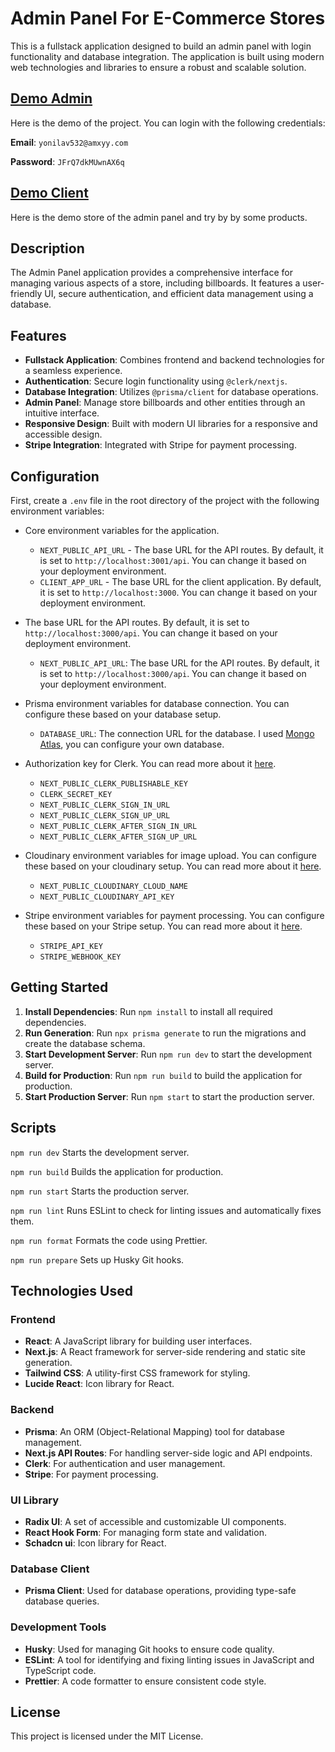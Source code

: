 # Admin Panel For E-Commerce Stores

This is a fullstack application designed to build an admin panel with login functionality and database integration. The
application is built using modern web technologies and libraries to ensure a robust and scalable solution.

## [Demo Admin](https://ecommerce-admin-pi-sage.vercel.app)

Here is the demo of the project. You can login with the following credentials:

**Email**: `yonilav532@amxyy.com`

**Password**: `JFrQ7dkMUwnAX6q`

## [Demo Client](https://nextjs-ecommerce-store-kappa.vercel.app/)
Here is the demo store of the admin panel and try by by some products.

## Description

The Admin Panel application provides a comprehensive interface for managing various aspects of a store, including
billboards. It features a user-friendly UI, secure authentication, and efficient data management using a database.

## Features

- **Fullstack Application**: Combines frontend and backend technologies for a seamless experience.
- **Authentication**: Secure login functionality using `@clerk/nextjs`.
- **Database Integration**: Utilizes `@prisma/client` for database operations.
- **Admin Panel**: Manage store billboards and other entities through an intuitive interface.
- **Responsive Design**: Built with modern UI libraries for a responsive and accessible design.
- **Stripe Integration**: Integrated with Stripe for payment processing.

## Configuration

First, create a `.env` file in the root directory of the project with the following environment variables:

- Core environment variables for the application.
    - `NEXT_PUBLIC_API_URL` - The base URL for the API routes. By default, it is set to `http://localhost:3001/api`. You
      can change it based on your deployment environment.
    - `CLIENT_APP_URL` - The base URL for the client application. By default, it is set to `http://localhost:3000`. You
      can change it based on your deployment environment.
- The base URL for the API routes. By default, it is set to `http://localhost:3000/api`. You can change it based on your
  deployment environment.
    - `NEXT_PUBLIC_API_URL`: The base URL for the API routes. By default, it is set to `http://localhost:3000/api`. You
      can change it based on your deployment environment.

- Prisma environment variables for database connection. You can configure these based on your database setup.
    - `DATABASE_URL`: The connection URL for the database. I
      used [Mongo Atlas](https://account.mongodb.com/account/login?signedOut=true), you can configure your own database.
- Authorization key for Clerk. You can read more about it [here](https://docs.clerk.dev/setup/authorization).
    - `NEXT_PUBLIC_CLERK_PUBLISHABLE_KEY`
    - `CLERK_SECRET_KEY`
    - `NEXT_PUBLIC_CLERK_SIGN_IN_URL`
    - `NEXT_PUBLIC_CLERK_SIGN_UP_URL`
    - `NEXT_PUBLIC_CLERK_AFTER_SIGN_IN_URL`
    - `NEXT_PUBLIC_CLERK_AFTER_SIGN_UP_URL`
- Cloudinary environment variables for image upload. You can configure these based on your cloudinary setup. You can
  read more about it [here](https://next.cloudinary.dev/installation).
    - `NEXT_PUBLIC_CLOUDINARY_CLOUD_NAME`
    - `NEXT_PUBLIC_CLOUDINARY_API_KEY`
- Stripe environment variables for payment processing. You can configure these based on your Stripe setup. You can read
  more about it [here](https://stripe.com/docs).
    - `STRIPE_API_KEY`
    - `STRIPE_WEBHOOK_KEY`

## Getting Started

1. **Install Dependencies**: Run `npm install` to install all required dependencies.
2. **Run Generation**: Run `npx prisma generate` to run the migrations and create the database schema.
3. **Start Development Server**: Run `npm run dev` to start the development server.
4. **Build for Production**: Run `npm run build` to build the application for production.
5. **Start Production Server**: Run `npm start` to start the production server.

## Scripts

```npm run dev``` Starts the development server.

```npm run build``` Builds the application for production.

```npm run start``` Starts the production server.

```npm run lint``` Runs ESLint to check for linting issues and automatically fixes them.

```npm run format``` Formats the code using Prettier.

```npm run prepare``` Sets up Husky Git hooks.

## Technologies Used

### Frontend

- **React**: A JavaScript library for building user interfaces.
- **Next.js**: A React framework for server-side rendering and static site generation.
- **Tailwind CSS**: A utility-first CSS framework for styling.
- **Lucide React**: Icon library for React.

### Backend

- **Prisma**: An ORM (Object-Relational Mapping) tool for database management.
- **Next.js API Routes**: For handling server-side logic and API endpoints.
- **Clerk**: For authentication and user management.
- **Stripe**: For payment processing.

### UI Library

- **Radix UI**: A set of accessible and customizable UI components.
- **React Hook Form**: For managing form state and validation.
- **Schadcn ui**: Icon library for React.

### Database Client

- **Prisma Client**: Used for database operations, providing type-safe database queries.

### Development Tools

- **Husky**: Used for managing Git hooks to ensure code quality.
- **ESLint**: A tool for identifying and fixing linting issues in JavaScript and TypeScript code.
- **Prettier**: A code formatter to ensure consistent code style.

## License

This project is licensed under the MIT License.
